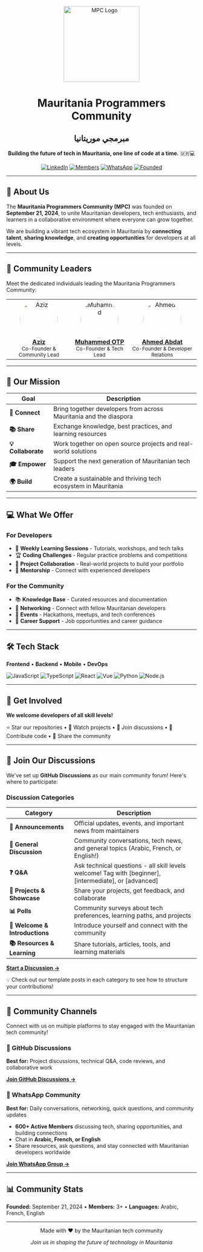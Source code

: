 <div align="center">

<img src="https://github.com/Mauritania-Programmers-Community.png" alt="MPC Logo" width="200"/>

# Mauritania Programmers Community
## مبرمجي موريتانيا

**Building the future of tech in Mauritania, one line of code at a time.** 🇲🇷💻

[![LinkedIn](https://img.shields.io/badge/LinkedIn-0077B5?style=for-the-badge&logo=linkedin&logoColor=white)](https://linkedin.com/company/مبرمجي-موريتانيا)
[![Members](https://img.shields.io/badge/Members-3+-green?style=for-the-badge)](https://github.com/orgs/Mauritania-Programmers-Community/people)
[![WhatsApp](https://img.shields.io/badge/WhatsApp-600%2B-25D366?style=for-the-badge&logo=whatsapp&logoColor=white)](https://chat.whatsapp.com/L13JBkYOBXqK9p8FYZE00x)
[![Founded](https://img.shields.io/badge/Founded-Sep_2024-blue?style=for-the-badge)](https://github.com/Mauritania-Programmers-Community)

</div>

---

## 🎯 About Us

The **Mauritania Programmers Community (MPC)** was founded on **September 21, 2024**, to unite Mauritanian developers, tech enthusiasts, and learners in a collaborative environment where everyone can grow together.

We are building a vibrant tech ecosystem in Mauritania by **connecting talent**, **sharing knowledge**, and **creating opportunities** for developers at all levels.

---

## 👥 Community Leaders

Meet the dedicated individuals leading the Mauritania Programmers Community:

<div align="center">

<table>
<tr>
<td align="center">
<a href="https://github.com/aziz0x00">
<img src="https://github.com/aziz0x00.png" width="100" style="border-radius: 50%;" alt="Aziz"/>
<br />
<strong>Aziz</strong>
</a>
<br />
<sub>Co-Founder & Community Lead</sub>
</td>
<td align="center">
<a href="https://github.com/Muhammed-OTP">
<img src="https://github.com/Muhammed-OTP.png" width="100" style="border-radius: 50%;" alt="Muhammed"/>
<br />
<strong>Muhammed OTP</strong>
</a>
<br />
<sub>Co-Founder & Tech Lead</sub>
</td>
<td align="center">
<a href="https://github.com/ahmed-abdat">
<img src="https://github.com/ahmed-abdat.png" width="100" style="border-radius: 50%;" alt="Ahmed"/>
<br />
<strong>Ahmed Abdat</strong>
</a>
<br />
<sub>Co-Founder & Developer Relations</sub>
</td>
</tr>
</table>

</div>

---

## 🚀 Our Mission

| Goal | Description |
|------|-------------|
| **🤝 Connect** | Bring together developers from across Mauritania and the diaspora |
| **📚 Share** | Exchange knowledge, best practices, and learning resources |
| **💡 Collaborate** | Work together on open source projects and real-world solutions |
| **🎓 Empower** | Support the next generation of Mauritanian tech leaders |
| **🌍 Build** | Create a sustainable and thriving tech ecosystem in Mauritania |

---

## 💻 What We Offer

### For Developers
- 📖 **Weekly Learning Sessions** - Tutorials, workshops, and tech talks
- 🏆 **Coding Challenges** - Regular practice problems and competitions
- 🚀 **Project Collaboration** - Real-world projects to build your portfolio
- 👥 **Mentorship** - Connect with experienced developers

### For the Community
- 📚 **Knowledge Base** - Curated resources and documentation
- 🤝 **Networking** - Connect with fellow Mauritanian developers
- 🎉 **Events** - Hackathons, meetups, and tech conferences
- 💼 **Career Support** - Job opportunities and career guidance

---

## 🛠️ Tech Stack

**Frontend** • **Backend** • **Mobile** • **DevOps**

![JavaScript](https://img.shields.io/badge/-JavaScript-F7DF1E?style=flat-square&logo=javascript&logoColor=black)
![TypeScript](https://img.shields.io/badge/-TypeScript-3178C6?style=flat-square&logo=typescript&logoColor=white)
![React](https://img.shields.io/badge/-React-61DAFB?style=flat-square&logo=react&logoColor=black)
![Vue](https://img.shields.io/badge/-Vue.js-4FC08D?style=flat-square&logo=vue.js&logoColor=white)
![Python](https://img.shields.io/badge/-Python-3776AB?style=flat-square&logo=python&logoColor=white)
![Node.js](https://img.shields.io/badge/-Node.js-339933?style=flat-square&logo=node.js&logoColor=white)

---

## 🤝 Get Involved

**We welcome developers of all skill levels!**

⭐ Star our repositories • 👀 Watch projects • 💬 Join discussions • 🔧 Contribute code • 📢 Share the community

---

## 💬 Join Our Discussions

We've set up **GitHub Discussions** as our main community forum! Here's where to participate:

### Discussion Categories

| Category | Description |
|----------|-------------|
| **📢 Announcements** | Official updates, events, and important news from maintainers |
| **💬 General Discussion** | Community conversations, tech news, and general topics (Arabic, French, or English!) |
| **❓ Q&A** | Ask technical questions - all skill levels welcome! Tag with [beginner], [intermediate], or [advanced] |
| **🚀 Projects & Showcase** | Share your projects, get feedback, and collaborate |
| **📊 Polls** | Community surveys about tech preferences, learning paths, and projects |
| **👋 Welcome & Introductions** | Introduce yourself and connect with the community |
| **📚 Resources & Learning** | Share tutorials, articles, tools, and learning materials |

**[Start a Discussion →](https://github.com/Mauritania-Programmers-Community/.github/discussions)**

💡 Check out our template posts in each category to see how to structure your contributions!

---

## 📱 Community Channels

Connect with us on multiple platforms to stay engaged with the Mauritanian tech community!

### 💬 GitHub Discussions
**Best for:** Project discussions, technical Q&A, code reviews, and collaborative work

**[Join GitHub Discussions →](https://github.com/Mauritania-Programmers-Community/.github/discussions)**

### 💚 WhatsApp Community
**Best for:** Daily conversations, networking, quick questions, and community updates

- **600+ Active Members** discussing tech, sharing opportunities, and building connections
- Chat in **Arabic, French, or English**
- Share resources, ask questions, and stay connected with Mauritanian developers worldwide

**[Join WhatsApp Group →](https://chat.whatsapp.com/L13JBkYOBXqK9p8FYZE00x)**

---

## 📊 Community Stats

**Founded:** September 21, 2024 • **Members:** 3+ • **Languages:** Arabic, French, English

---

<div align="center">

Made with ❤️ by the Mauritanian tech community

*Join us in shaping the future of technology in Mauritania*

</div>

